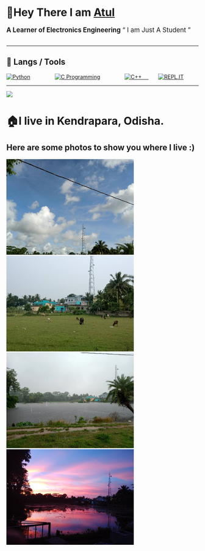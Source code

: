 # 👋Hey There I am [ Atul ](https://github.com/atulsnjena)
<div style='font-size:1.2em'>
	<b>A Learner of Electronics Engineering</b>
	&ldquo; I am Just A Student &rdquo;
</div>

<br>
<hr>

## 🔧 Langs / Tools

<div align='left' style="display: flex; justify-content: space-between;">
	<!-- Programming Languages. -->
	<a href='https://www.python.org/'>
		<img src='https://img.shields.io/badge/code-python-007396?logoWidth=30&labelColor=black&style=for-the-badge&logo=python' alt='Python'>
	</a>
	&emsp;
	<a href='#'>
		<img src='https://img.shields.io/badge/code-c%20programming-A8B9CC?logoWidth=30&labelColor=black&style=for-the-badge&logo=c' alt='C Programming'>
	</a>
	&emsp;
	<a href='#'>
		<img src='https://img.shields.io/badge/code-c%2B%2B-00599C?logoWidth=30&labelColor=black&style=for-the-badge&logo=c%2B%2B' alt='C++'>
	&emsp;
	<a href='https://repl.it/'>
		<img src='https://img.shields.io/badge/tools-repl-430098?logoWidth=30&labelColor=black&style=for-the-badge&logo=replit' alt='REPL.IT'>
	</a>
	&emsp;
</div>
<hr>
<img src="https://komarev.com/ghpvc/?username=atulsnjena&style=flat-square">

# 🏠I live in Kendrapara, Odisha.
## Here are some photos to show you where I live :)


<img src=https://github.com/atulsnjena/atulsnjena/blob/master/kdp_jul30.jpg width="334" height="250"> <img src=https://github.com/atulsnjena/atulsnjena/blob/master/kdp_aug4.jpg width="334" height="250"> <img src=https://github.com/atulsnjena/atulsnjena/blob/master/IMG20200819123305.jpg width="334" height="250"> <img src=https://github.com/atulsnjena/atulsnjena/blob/master/kdp_sept15.jpg width="334" height="250">
